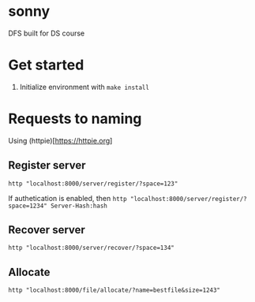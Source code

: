 # sonny
DFS built for DS course

# Get started

1. Initialize environment with `make install`

# Requests to naming
Using (httpie)[https://httpie.org]

## Register server
`http "localhost:8000/server/register/?space=123"`

If authetication is enabled, then `http "localhost:8000/server/register/?space=1234" Server-Hash:hash`

## Recover server
`http "localhost:8000/server/recover/?space=134"`

## Allocate
`http "localhost:8000/file/allocate/?name=bestfile&size=1243"`
